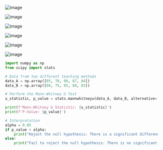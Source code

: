 ![image](https://github.com/user-attachments/assets/3955b762-6a05-443b-bb05-1a7c7cc06a56)

![image](https://github.com/user-attachments/assets/ea02b628-dbbf-4cef-b361-c16c6c323e40)

![image](https://github.com/user-attachments/assets/f2da96fe-5a0d-4b03-ae55-e7b8f7f7f26d)

![image](https://github.com/user-attachments/assets/b3f00d87-3710-47f8-a878-e1c4e8aba036)

![image](https://github.com/user-attachments/assets/0052f904-cdd7-44ae-9a72-a5f16f255500)

![image](https://github.com/user-attachments/assets/236cd1fc-d608-44a2-83fb-b64c93d96bbf)

```python
import numpy as np
from scipy import stats

# Data from two different teaching methods
data_A = np.array([85, 78, 90, 87, 84])
data_B = np.array([80, 75, 85, 88, 83])

# Perform the Mann-Whitney U Test
u_statistic, p_value = stats.mannwhitneyu(data_A, data_B, alternative='two-sided')

print(f'Mann-Whitney U Statistic: {u_statistic}')
print(f'P-Value: {p_value}')

# Interpretation
alpha = 0.05
if p_value < alpha:
    print("Reject the null hypothesis: There is a significant difference between the two teaching methods.")
else:
    print("Fail to reject the null hypothesis: There is no significant difference between the two teaching methods.")
```
